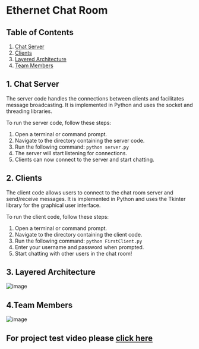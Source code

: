 # Ethernet Chat Room

## Table of Contents

1. [Chat Server](#Server)
2. [Clients](#Clients)
3. [Layered Architecture](#Layered-Architecture)
4. [Team Members](#Team-Members)



## 1. Chat Server <a name="Server"></a>

The server code handles the connections between clients and facilitates message broadcasting. It is implemented in Python and uses the socket and threading libraries.

To run the server code, follow these steps:

1. Open a terminal or command prompt.
2. Navigate to the directory containing the server code.
3. Run the following command: `python server.py`
4. The server will start listening for connections.
5. Clients can now connect to the server and start chatting.

## 2. Clients <a name="Clients"></a>

The client code allows users to connect to the chat room server and send/receive messages. It is implemented in Python and uses the Tkinter library for the graphical user interface.

To run the client code, follow these steps:

1. Open a terminal or command prompt.
2. Navigate to the directory containing the client code.
3. Run the following command: `python FirstClient.py`
4. Enter your username and password when prompted.
5. Start chatting with other users in the chat room!
   
## 3. Layered Architecture <a name="Layered-Architecture"></a>
![image](https://github.com/mohameddmahmoudd/Vehicle-Control-System/assets/52659572/5ee5af2a-0fe5-4222-ae07-aca344d18887)

## 4.Team Members <a name="Team-Members"></a>
![image](https://github.com/mohameddmahmoudd/Vehicle-Control-System/assets/52659572/0425376f-92c2-487d-b221-fd2c9848f0c1)

## For project test video please [click here](https://drive.google.com/drive/folders/1AvibxVLVzU1bgRRx8kk3Im4t_W2tMGO6) 
